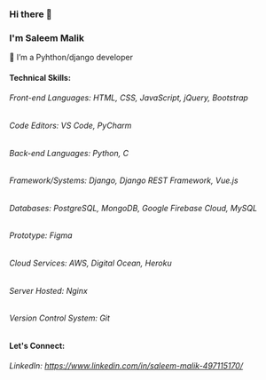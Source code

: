 ### Hi there 👋
### I'm Saleem Malik

🔭 I’m a Pyhthon/django developer 

#### Technical Skills:
###### Front-end Languages: HTML, CSS, JavaScript, jQuery, Bootstrap
###### Code Editors: VS Code, PyCharm
###### Back-end Languages: Python, C
###### Framework/Systems: Django, Django REST Framework, Vue.js
###### Databases: PostgreSQL, MongoDB, Google Firebase Cloud, MySQL
###### Prototype: Figma
###### Cloud Services: AWS, Digital Ocean, Heroku
###### Server Hosted: Nginx
###### Version Control System: Git

#### Let's Connect:
###### LinkedIn: https://www.linkedin.com/in/saleem-malik-497115170/
<!--
**Saleemalik/Saleemalik** is a ✨ _special_ ✨ repository because its `README.md` (this file) appears on your GitHub profile.

Here are some ideas to get you started:
 ##🔭 I’m a Pyhthon/django developer ...
- 
